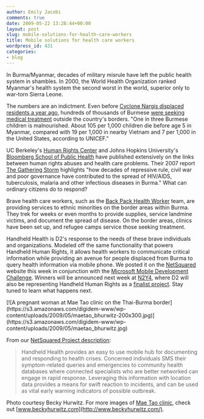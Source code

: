 ```yaml
---
author: Emily Jacobi
comments: true
date: 2009-05-22 13:28:44+00:00
layout: post
slug: mobile-solutions-for-health-care-workers
title: Mobile solutions for health care workers
wordpress_id: 431
categories:
- blog
---
```


In Burma/Myanmar, decades of military misrule have left the public health system in shambles. In 2000, the World Health Organization ranked Myanmar's health system the second worst in the world, superior only to war-torn Sierra Leone.

The numbers are an indictment. Even before [Cyclone Nargis displaced residents a year ago](http://doctorswithoutborders.org/news/article.cfm?id=3580&cat=field-news), hundreds of thousands of Burmese [were seeking medical treatment](http://www.usatoday.com/news/world/2007-10-26-3835399905_x.htm) outside the country's borders. "One in three Burmese children is malnourished. About 105 per 1,000 children die before age 5 in Myanmar, compared with 19 per 1,000 in nearby Vietnam and 7 per 1,000 in the United States, according to UNICEF."

UC Berkeley's [Human Rights Center](http://hrc.berkeley.edu/) and Johns Hopkins University's [Bloomberg School of Public Health](http://www.jhsph.edu/) have published extensively on the links between human rights abuses and health care problems. Their 2007 report [The Gathering Storm](http://www.jhsph.edu/publichealthnews/articles/2007/beyrer_burma2007.html) highlights "how decades of repressive rule, civil war and poor governance have contributed to the spread of HIV/AIDS, tuberculosis, malaria and other infectious diseases in Burma."
What can ordinary citizens do to respond?

Brave health care workers, such as the [Back Pack Health Worker](http://www.geocities.com/maesothtml/bphwt/) team, are providing services to ethnic minorities on the border areas within Burma. They trek for weeks or even months to provide supplies, service landmine victims, and document the spread of disease. On the border areas, clinics have been set up, and refugee camps service those seeking treatment.

Handheld Health is D2's response to the needs of these brave individuals and organizations. Modeled off the same functionality that powers Handheld Human Rights, it allows health workers to communicate critical information while providing an avenue for people displaced from Burma to query health information via mobile phone. We posted it on the [NetSquared](http://netsquared.org/) website this week in conjunction with the [Microsoft Mobile Development Challenge](http://netsquared.org/microsoft). Winners will be announced next week at [N2Y4](http://www.netsquared.org/conference/n2y4), where D2 will also be representing Handheld Human Rights as a [finalist project](http://www.netsquared.org/n2y4/featuredprojects). Stay tuned to learn what happens next.

<caption id="attachment_434" align="alignright" width="200" caption="A pregnant woman at Mae Tao clinic on the Thai-Burma border.">[![A pregnant woman at Mae Tao clinic on the Thai-Burma border](https://s3.amazonaws.com/digidem-www/wp-content/uploads/2009/05/maetao_bhurwitz-200x300.jpg)](https://s3.amazonaws.com/digidem-www/wp-content/uploads/2009/05/maetao_bhurwitz.jpg)</caption>

From our [NetSquared Project description](http://www.netsquared.org/projects/handheld-health):


> Handheld Health provides an easy to use mobile hub for documenting and responding to health crises. Concerned individuals SMS their symptom-related queries and emergencies to community health databases where connected specialists who are better networked can engage in rapid response. Leveraging this information with location data provides a means for swift reaction to incidents, and can be used as vital early warning indicators of possible outbreak.


Photo courtesy Becky Hurwitz. For more images of [Mae Tao clinic](http://www.maetaoclinic.org/), check out [www.beckyhurwitz.com](http://www.beckyhurwitz.com/).
